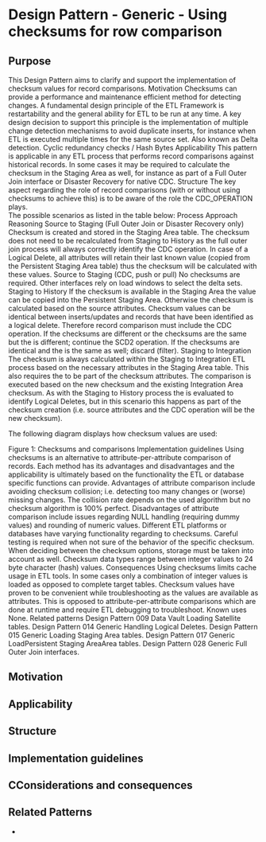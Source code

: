 # Design Pattern - Generic - Using checksums for row comparison

## Purpose
This Design Pattern aims to clarify and support the implementation of checksum values for record comparisons.
Motivation
Checksums can provide a performance and maintenance efficient method for detecting changes. A fundamental design principle of the ETL Framework is restartability and the general ability for ETL to be run at any time. A key design decision to support this principle is the implementation of multiple change detection mechanisms to avoid duplicate inserts, for instance when ETL is executed multiple times for the same source set.
Also known as
Delta detection.
Cyclic redundancy checks / Hash Bytes
Applicability
This pattern is applicable in any ETL process that performs record comparisons against historical records. In some cases it may be required to calculate the checksum in the Staging Area as well, for instance as part of a Full Outer Join interface or Disaster Recovery for native CDC.
Structure
The key aspect regarding the role of record comparisons (with or without using checksums to achieve this) is to be aware of the role the CDC_OPERATION plays.  
The possible scenarios as listed in the table below:
Process
Approach
Reasoning
Source to Staging (Full Outer Join or Disaster Recovery only)
Checksum is created and stored in the Staging Area table.
The checksum does not need to be recalculated from Staging to History as the full outer join process will always correctly identify the CDC operation.
In case of a Logical Delete, all attributes will retain their last known value (copied from the Persistent Staging Area table) thus the checksum will be calculated with these values.
Source to Staging (CDC, push or pull)
No checksums are required.
Other interfaces rely on load windows to select the delta sets.
Staging to History
If the checksum is available in the Staging Area the value can be copied into the Persistent Staging Area. Otherwise the checksum is calculated based on the source attributes.
Checksum values can be identical between inserts/updates and records that have been identified as a logical delete. Therefore record comparison must include the CDC operation.
If the checksums are different or the checksums are the same but the <CDC operation> is different; continue the SCD2 operation.
If the checksums are identical and the <CDC operation> is the same as well; discard (filter).
Staging to Integration
The checksum is always calculated within the Staging to Integration ETL process based on the necessary attributes in the Staging Area table. This also requires the <CDC operation> to be part of the checksum attributes.
The comparison is executed based on the new checksum and the existing Integration Area checksum. As with the Staging to History process the <CDC operation> is evaluated to identify Logical Deletes, but in this scenario this happens as part of the checksum creation (i.e. source attributes and the CDC operation will be the new checksum).

The following diagram displays how checksum values are used:

Figure 1: Checksums and comparisons
Implementation guidelines
Using checksums is an alternative to attribute-per-attribute comparison of records. Each method has its advantages and disadvantages and the applicability is ultimately based on the functionality the ETL or database specific functions can provide.
Advantages of attribute comparison include avoiding checksum collision; i.e. detecting too many changes or (worse) missing changes. The collision rate depends on the used algorithm but no checksum algorithm is 100% perfect.
Disadvantages of attribute comparison include issues regarding NULL handling (requiring dummy values) and rounding of numeric values.
Different ETL platforms or databases have varying functionality regarding to checksums. Careful testing is required when not sure of the behavior of the specific checksum.
When deciding between the checksum options, storage must be taken into account as well. Checksum data types range between integer values to 24 byte character (hash) values.
Consequences
Using checksums limits cache usage in ETL tools. In some cases only a combination of integer values is loaded as opposed to complete target tables.
Checksum values have proven to be convenient while troubleshooting as the values are available as attributes. This is opposed to attribute-per-attribute comparisons which are done at runtime and require ETL debugging to troubleshoot.
Known uses
None.
Related patterns
Design Pattern 009  Data Vault  Loading Satellite tables.
Design Pattern 014  Generic  Handling Logical Deletes.
Design Pattern 015  Generic  Loading Staging Area tables.
Design Pattern 017  Generic  LoadPersistent Staging AreaArea tables.
Design Pattern 028  Generic  Full Outer Join interfaces.

## Motivation



## Applicability



## Structure



## Implementation guidelines



## CConsiderations and consequences



## Related Patterns

- 